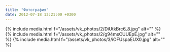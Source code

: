 ```yaml
---
title: "Фотография"
date: 2012-07-18 13:21:00 +0300
---
```



{% include media.html f="/assets/vk_photos/2/DiUtkBrc6_8.jpg" alt="" %}
{% include media.html f="/assets/vk_photos/2/g94msCUUEpE.jpg" alt="" %}
{% include media.html f="/assets/vk_photos/3/iOFUspaEUX0.jpg" alt="" %}
